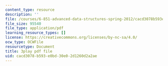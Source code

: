 ```yaml
---
content_type: resource
description: ''
file: /courses/6-851-advanced-data-structures-spring-2012/cacd3078b593e0bd30e02d1260d2a2ae_NinWEPPrkDQ.pdf
file_size: 95540
file_type: application/pdf
learning_resource_types: []
license: https://creativecommons.org/licenses/by-nc-sa/4.0/
ocw_type: OCWFile
resourcetype: Document
title: 3play pdf file
uid: cacd3078-b593-e0bd-30e0-2d1260d2a2ae
---
```

